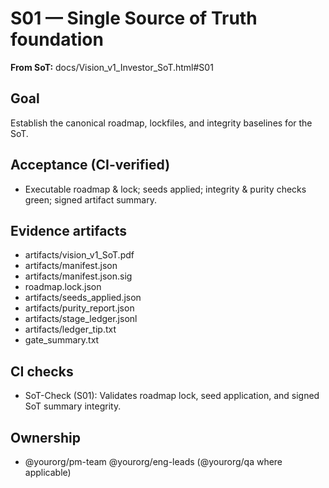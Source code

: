 # S01 — Single Source of Truth foundation

**From SoT:** docs/Vision_v1_Investor_SoT.html#S01

## Goal
Establish the canonical roadmap, lockfiles, and integrity baselines for the SoT.

## Acceptance (CI-verified)
- Executable roadmap & lock; seeds applied; integrity & purity checks green; signed artifact summary.

## Evidence artifacts
- artifacts/vision_v1_SoT.pdf
- artifacts/manifest.json
- artifacts/manifest.json.sig
- roadmap.lock.json
- artifacts/seeds_applied.json
- artifacts/purity_report.json
- artifacts/stage_ledger.jsonl
- artifacts/ledger_tip.txt
- gate_summary.txt

## CI checks
- SoT-Check (S01): Validates roadmap lock, seed application, and signed SoT summary integrity.

## Ownership
- @yourorg/pm-team @yourorg/eng-leads (@yourorg/qa where applicable)
